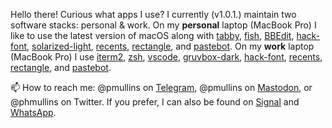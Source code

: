 Hello there! Curious what apps I use? I currently (v1.0.1.) maintain two software stacks: personal & work. On my **personal** 
laptop (MacBook Pro) I like to use the latest version of macOS along with [tabby](https://github.com/Eugeny/tabby), [fish](https://github.com/fish-shell/fish-shell), 
[BBEdit](https://www.barebones.com/products/bbedit/), [hack-font](https://sourcefoundry.org/hack/), [solarized-light](https://ethanschoonover.com/solarized/),
[recents](https://recentsapp.com/), [rectangle](https://github.com/rxhanson/Rectangle), and [pastebot](https://www.tapbots.com/pastebot/). 
On my **work** laptop (MacBook Pro) I use [iterm2](https://iterm2.com/), [zsh](https://www.zsh.org/),
[vscode](https://code.visualstudio.com/), [gruvbox-dark](https://github.com/morhetz/gruvbox-contrib), [hack-font]((https://sourcefoundry.org/hack/)),
[recents](https://recentsapp.com/), [rectangle](https://github.com/rxhanson/Rectangle), and [pastebot](https://www.tapbots.com/pastebot/). 

📫 How to reach me: @pmullins on [Telegram](https://telegram.org/), @pmullins on [Mastodon](https://masthead.social), or @phmullins on 
Twitter. If you prefer, I can also be found on [Signal](https://signal.org/download/) and [WhatsApp](https://www.whatsapp.com/).